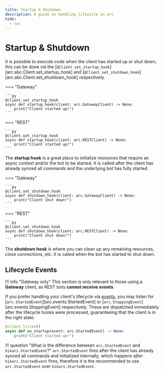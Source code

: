 ```yaml
---
title: Startup & Shutdown
description: A guide on handling lifecycle in arc
hide:
  - toc
---
```


# Startup & Shutdown

It is possible to execute code when the client has started up or shut down, this can be done via the [`@Client.set_startup_hook`][arc.abc.Client.set_startup_hook] and [`@Client.set_shutdown_hook`][arc.abc.Client.set_shutdown_hook] respectively.

=== "Gateway"

    ```py
    @client.set_startup_hook
    async def startup_hook(client: arc.GatewayClient) -> None:
        print("Client started up!")
    ```

=== "REST"

    ```py
    @client.set_startup_hook
    async def startup_hook(client: arc.RESTClient) -> None:
        print("Client started up!")
    ```

The **startup hook** is a great place to initialize resources that require an async context and/or the bot to be started. It is called after the client has already synced all commands and the underlying bot has fully started.

=== "Gateway"

    ```py
    @client.set_shutdown_hook
    async def shutdown_hook(client: arc.GatewayClient) -> None:
        print("Client shut down!")
    ```

=== "REST"

    ```py
    @client.set_shutdown_hook
    async def shutdown_hook(client: arc.RESTClient) -> None:
        print("Client shut down!")
    ```

The **shutdown hook** is where you can clean up any remaining resources, close connections, etc. It is called when the bot has started to shut down.

## Lifecycle Events

!!! info "Gateway only"
    This section is only relevant to those using a **Gateway** client, as REST bots **cannot receive events**.

If you prefer handling your client's lifecycle via [events](./events.md), you may listen for [`arc.StartedEvent`][arc.events.StartedEvent] or [`arc.StoppingEvent`][arc.events.StoppingEvent] respectively. These are dispatched immediately after the lifecycle hooks were processed, guaranteeing that the client is in the right state.

```py
@client.listen()
async def on_startup(event: arc.StartedEvent) -> None:
    print("Client started up!")
```

!!! question "What is the difference between `arc.StartedEvent` and `hikari.StartedEvent`?"
    `arc.StartedEvent` fires after the client has already synced all commands and initialized internally, which happens *after* `hikari.StartedEvent` fires, therefore it is the recommended to use `arc.StartedEvent` over `hikari.StartedEvent`.
